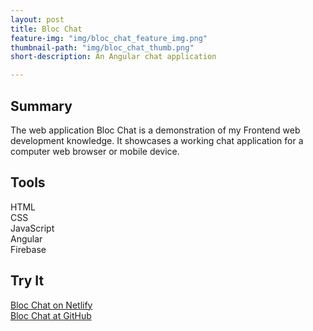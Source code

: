 ```yaml
---
layout: post
title: Bloc Chat
feature-img: "img/bloc_chat_feature_img.png"
thumbnail-path: "img/bloc_chat_thumb.png"
short-description: An Angular chat application

---
```

<h2>Summary</h2>
The web application Bloc Chat is a demonstration of my Frontend web development knowledge. It showcases a working chat application for a computer web browser or mobile device.

<h2>Tools</h2>
HTML<br/>
CSS<br/>
JavaScript<br/>
Angular<br/>
Firebase

<h2>Try It</h2>
<a href="http://bloc-chat-realtimschmidt.netlify.com/" target="_blank">Bloc Chat on Netlify</a><br/>
<a href="https://github.com/realtimschmidt/blocitoff" target="_blank">Bloc Chat at GitHub</a>
